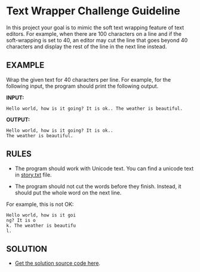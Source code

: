 # Text Wrapper Challenge Guideline

In this project your goal is to mimic the soft text wrapping feature of text editors. For example, when there are 100 characters on a line and if the soft-wrapping is set to 40, an editor may cut the line that goes beyond 40 characters and display the rest of the line in the next line instead.

## EXAMPLE

Wrap the given text for 40 characters per line. For example, for the following input, the program should print the following output.

**INPUT:**

    Hello world, how is it going? It is ok.. The weather is beautiful.

**OUTPUT:**

    Hello world, how is it going? It is ok..
    The weather is beautiful.

## RULES

* The program should work with Unicode text. You can find a unicode text in [story.txt](story.txt) file.

* The program should not cut the words before they finish. Instead, it should put the whole word on the next line. 

For example, this is not OK:
 
    Hello world, how is it goi
    ng? It is o
    k. The weather is beautifu
    l.

## SOLUTION

* [Get the solution source code here](main.go).

